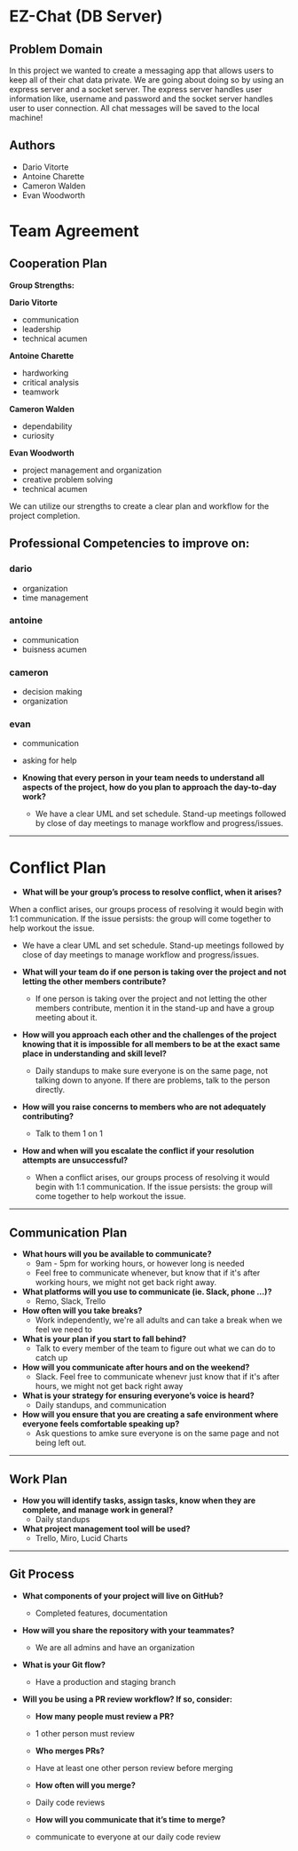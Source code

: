 # EZ-Chat (DB Server)

## Problem Domain

In this project we wanted to create a messaging app that allows users to keep all of their chat data private. We are going about doing so by using an express server and a socket server. The express server handles user information like, username and password and the socket server handles user to user connection. All chat messages will be saved to the local machine!

## Authors

- Dario Vitorte
- Antoine Charette
- Cameron Walden
- Evan Woodworth

# Team Agreement

## Cooperation Plan

**Group Strengths:**

**Dario Vitorte**

- communication
- leadership
- technical acumen

**Antoine Charette**

- hardworking
- critical analysis
- teamwork

**Cameron Walden**

- dependability
- curiosity

**Evan Woodworth**

- project management and organization
- creative problem solving
- technical acumen

We can utilize our strengths to create a clear plan and workflow for the project completion.

## Professional Competencies to improve on:

### dario

- organization
- time management

### antoine

- communication
- buisness acumen

### cameron

- decision making
- organization

### evan

- communication
- asking for help

- **Knowing that every person in your team needs to understand all aspects of the project, how do you plan to approach the day-to-day work?**
  - We have a clear UML and set schedule. Stand-up meetings followed by close of day meetings to manage workflow and progress/issues.

---

# Conflict Plan

- **What will be your group’s process to resolve conflict, when it arises?**

When a conflict arises, our groups process of resolving it would begin with 1:1 communication. If the issue persists: the group will come together to help workout the issue.

- We have a clear UML and set schedule. Stand-up meetings followed by close of day meetings to manage workflow and progress/issues.

- **What will your team do if one person is taking over the project and not letting the other members contribute?**

  - If one person is taking over the project and not letting the other members contribute, mention it in the stand-up and have a group meeting about it.

- **How will you approach each other and the challenges of the project knowing that it is impossible for all members to be at the exact same place in understanding and skill level?**

  - Daily standups to make sure everyone is on the same page, not talking down to anyone. If there are problems, talk to the person directly.

- **How will you raise concerns to members who are not adequately contributing?**

  - Talk to them 1 on 1

- **How and when will you escalate the conflict if your resolution attempts are unsuccessful?**

  - When a conflict arises, our groups process of resolving it would begin with 1:1 communication. If the issue persists: the group will come together to help workout the issue.

---

## Communication Plan

- **What hours will you be available to communicate?**
  - 9am - 5pm for working hours, or however long is needed
  - Feel free to communicate whenever, but know that if it's after working hours, we might not get back right away.
- **What platforms will you use to communicate (ie. Slack, phone …)?**
  - Remo, Slack, Trello
- **How often will you take breaks?**
  - Work independently, we're all adults and can take a break when we feel we need to
- **What is your plan if you start to fall behind?**
  - Talk to every member of the team to figure out what we can do to catch up
- **How will you communicate after hours and on the weekend?**
  - Slack. Feel free to communicate whenevr just know that if it's after hours, we might not get back right away
- **What is your strategy for ensuring everyone’s voice is heard?**
  - Daily standups, and communication
- **How will you ensure that you are creating a safe environment where everyone feels comfortable speaking up?**
  - Ask questions to amke sure everyone is on the same page and not being left out.

---

## Work Plan

- **How you will identify tasks, assign tasks, know when they are complete, and manage work in general?**
  - Daily standups
- **What project management tool will be used?**
  - Trello, Miro, Lucid Charts

---

## Git Process

- **What components of your project will live on GitHub?**
  - Completed features, documentation
- **How will you share the repository with your teammates?**
  - We are all admins and have an organization
- **What is your Git flow?**
  - Have a production and staging branch
- **Will you be using a PR review workflow? If so, consider:**

  - **How many people must review a PR?**
  - 1 other person must review

  - **Who merges PRs?**
  - Have at least one other person review before merging

  - **How often will you merge?**
  - Daily code reviews

  - **How will you communicate that it’s time to merge?**
  - communicate to everyone at our daily code review

